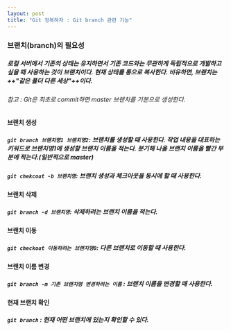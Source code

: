 ```yaml
---
layout: post
title: "Git 정복하자 : Git branch 관련 기능"
---
```

### 브랜치(branch)의 필요성
##### 로컬 서버에서 기존의 상태는 유지하면서 기존 코드와는 무관하게 독립적으로 개발하고 싶을 때 사용하는 것이 브랜치이다. 현재 상태를 통으로 복사한다. 비유하면, 브랜치는 ++"같은 폴더 다른 세상"++이다.
###### 참고 : Git은 최초로 commit하면 master 브랜치를 기본으로 생성한다.


#### 브랜치 생성
#####  `git branch 브랜치명1 브랜치명2`: 브랜치를 생성할 때 사용한다. 작업 내용을 대표하는 키워드로 브랜치명1에 생성할 브랜치 이름을 적는다. 분기해 나올 브랜치 이름을 빨간 부분에 적는다.(일반적으로 master)

##### `git chekcout -b 브랜치명`: 브랜치 생성과 체크아웃을 동시에 할 때 사용한다.

#### 브랜치 삭제
##### `git branch -d 브랜치명`: 삭제하려는 브랜치 이름을 적는다.

#### 브랜치 이동
##### `git checkout 이동하려는 브랜치명0`: 다른 브랜치로 이동할 때 사용한다.

#### 브랜치 이름 변경
##### `git branch -m 기존 브랜치명 변경하려는 이름` : 브랜치 이름을 변경할 때 사용한다.

#### 현재 브랜치 확인
##### `git branch` : 현재 어떤 브랜치에 있는지 확인할 수 있다.